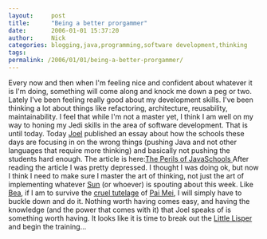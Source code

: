 ```yaml
---
layout:     post
title:      "Being a better prorgammer"
date:       2006-01-01 15:37:20
author:     Nick
categories: blogging,java,programming,software development,thinking
tags:  
permalink: /2006/01/01/being-a-better-prorgammer/
---
```

Every now and then when I'm feeling nice and confident about whatever it is I'm doing, something will come along and knock me down a peg or two. Lately I've been feeling really good about my development skills. I've been thinking a lot about things like refactoring, architecture, reusability, maintainability. I feel that while I'm not a master yet, I think I am well on my way to honing my Jedi skills in the area of software development. That is until today. Today [Joel](http://www.joelonsoftware.com/) published an essay about how the schools these days are focusing in on the wrong things (pushing Java and not other languages that require more thinking) and basically not pushing the students hard enough. The article is here:[The Perils of JavaSchools ](http://www.joelonsoftware.com/articles/ThePerilsofJavaSchools.html) After reading the article I was pretty depressed. I thought I was doing ok, but now I think I need to make sure I master the art of thinking, not just the art of implementing whatever [Sun](http://sun.com) (or whoever) is spouting about this week. Like [Bea](http://killbill.movies.go.com/vol2/castcrew/index.html), if I am to survive the [cruel tutelage](http://www.wannawiki.com/wiki/index.php/Survive_Pai_Mei) of [Pai Mei](http://killbill.movies.go.com/vol2/castcrew/gordonliu.html), I will simply have to buckle down and do it. Nothing worth having comes easy, and having the knowledge (and the power that comes with it) that Joel speaks of is something worth having. It looks like it is time to break out the [Little Lisper](http://www.amazon.com/gp/product/0023397632/104-0939561-6656763?v=glance&n=283155) and begin the training...

